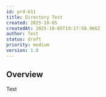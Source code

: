 ```yaml
---
id: prd-611
title: Directory Test
created: 2025-10-05
createdAt: 2025-10-05T19:17:50.966Z
author: Test
status: draft
priority: medium
version: 1.0
---
```


## Overview

Test